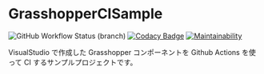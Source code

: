 # GrasshopperCISample

![GitHub Workflow Status (branch)](https://img.shields.io/github/workflow/status/hrntsm/GrasshopperCISample/Build%20Grasshopper%20Plugin/develop)
[![Codacy Badge](https://app.codacy.com/project/badge/Grade/59d80e4b807c42848d15a195dacb413e)](https://www.codacy.com/gh/hrntsm/GrasshopperCISample/dashboard?utm_source=github.com&amp;utm_medium=referral&amp;utm_content=hrntsm/GrasshopperCISample&amp;utm_campaign=Badge_Grade)
[![Maintainability](https://api.codeclimate.com/v1/badges/da3442b6a7c709f6af03/maintainability)](https://codeclimate.com/github/hrntsm/GrasshopperCISample/maintainability)

VisualStudio で作成した Grasshopper コンポーネントを Github Actions を使って CI するサンプルプロジェクトです。
